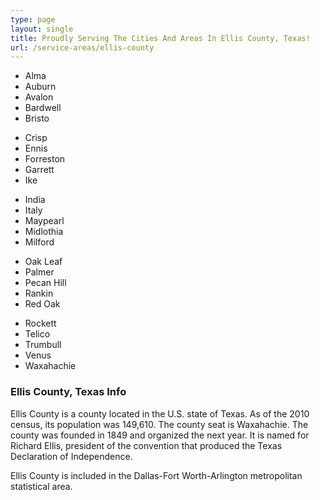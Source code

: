 ```yaml
---
type: page
layout: single
title: Proudly Serving The Cities And Areas In Ellis County, Texas!
url: /service-areas/ellis-county
---
```


<section class="counties">

- Alma
- Auburn
- Avalon
- Bardwell
- Bristo

* Crisp
* Ennis
* Forreston
* Garrett
* Ike

- India
- Italy
- Maypearl
- Midlothia
- Milford

* Oak Leaf
* Palmer
* Pecan Hill
* Rankin
* Red Oak

- Rockett
- Telico
- Trumbull
- Venus 
- Waxahachie

 </section>

 ### Ellis County, Texas Info

 Ellis County is a county located in the U.S. state of Texas. As of the 2010 census, its population was 149,610. The county seat is Waxahachie. The county was founded in 1849 and organized the next year. It is named for Richard Ellis, president of the convention that produced the Texas Declaration of Independence.

Ellis County is included in the Dallas-Fort Worth-Arlington metropolitan statistical area. 
